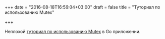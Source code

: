 +++
date = "2016-08-18T16:56:04+03:00"
draft = false
title = "Туториал по использованию Mutex"

+++

<p>Неплохой <a href="https://kylewbanks.com/blog/tutorial-synchronizing-state-with-mutexes-golang">туториал по использованию Mutex</a>&nbsp;в Go приложении.</p>

